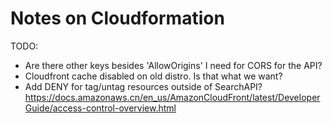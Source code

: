 # Notes on Cloudformation

TODO:

- Are there other keys besides 'AllowOrigins' I need for CORS for the API?
- Cloudfront cache disabled on old distro. Is that what we want?
- Add DENY for tag/untag resources outside of SearchAPI? https://docs.amazonaws.cn/en_us/AmazonCloudFront/latest/DeveloperGuide/access-control-overview.html
